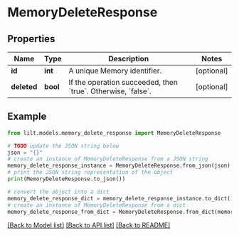 # MemoryDeleteResponse


## Properties

Name | Type | Description | Notes
------------ | ------------- | ------------- | -------------
**id** | **int** | A unique Memory identifier. | [optional] 
**deleted** | **bool** | If the operation succeeded, then &#x60;true&#x60;. Otherwise, &#x60;false&#x60;. | [optional] 

## Example

```python
from lilt.models.memory_delete_response import MemoryDeleteResponse

# TODO update the JSON string below
json = "{}"
# create an instance of MemoryDeleteResponse from a JSON string
memory_delete_response_instance = MemoryDeleteResponse.from_json(json)
# print the JSON string representation of the object
print(MemoryDeleteResponse.to_json())

# convert the object into a dict
memory_delete_response_dict = memory_delete_response_instance.to_dict()
# create an instance of MemoryDeleteResponse from a dict
memory_delete_response_from_dict = MemoryDeleteResponse.from_dict(memory_delete_response_dict)
```
[[Back to Model list]](../README.md#documentation-for-models) [[Back to API list]](../README.md#documentation-for-api-endpoints) [[Back to README]](../README.md)



